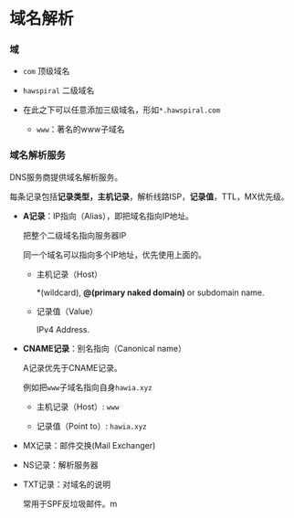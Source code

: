 # 域名解析

### 域

* `com` 顶级域名

* `hawspiral` 二级域名

* 在此之下可以任意添加三级域名，形如`*.hawspiral.com`

  * `www`：著名的www子域名



### 域名解析服务

DNS服务商提供域名解析服务。

每条记录包括**记录类型，主机记录**，解析线路ISP，**记录值**，TTL，MX优先级。



* **A记录**：IP指向（Alias），即把域名指向IP地址。

  把整个二级域名指向服务器IP

  同一个域名可以指向多个IP地址，优先使用上面的。

  * 主机记录（Host）

    *(wildcard), **@(primary naked domain)** or subdomain name.

  * 记录值（Value）

    IPv4 Address.

* **CNAME记录**：别名指向（Canonical name）

  A记录优先于CNAME记录。

  例如把`www`子域名指向自身`hawia.xyz`

  * 主机记录（Host）: `www`

  * 记录值（Point to）: `hawia.xyz`

* MX记录：邮件交换(Mail Exchanger)

* NS记录：解析服务器

* TXT记录：对域名的说明

  常用于SPF反垃圾邮件。m

